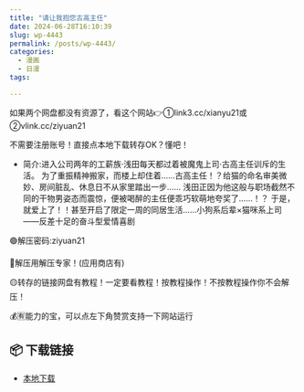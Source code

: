 ```yaml
---
title: "请让我抱您古高主任"
date: 2024-06-28T16:10:39
slug: wp-4443
permalink: /posts/wp-4443/
categories:
  - 漫画
  - 日漫
tags:

---
```


如果两个网盘都没有资源了，看这个网站👉①link3.cc/xianyu21或②vlink.cc/ziyuan21

不需要注册账号！直接点本地下载转存OK？懂吧！

*   简介:进入公司两年的工薪族·浅田每天都过着被魔鬼上司·古高主任训斥的生活。 为了重振精神搬家，而楼上却住着……古高主任！？给猫的命名审美微妙、房间脏乱、休息日不从家里踏出一步…… 浅田正因为他这般与职场截然不同的干物男姿态而震惊，便被喝醉的主任便乖巧软萌地夸奖了……！？ 于是，就爱上了！！甚至开启了限定一周的同居生活……小狗系后辈×猫咪系上司——反差十足的奋斗型爱情喜剧

🟢解压密码:ziyuan21

🔵解压用解压专家！(应用商店有)

🟡转存的链接网盘有教程！一定要看教程！按教程操作！不按教程操作你不会解压！

💰🈶能力的宝，可以点左下角赞赏支持一下网站运行

## 📦 下载链接
- [本地下载](https://blziyuan21.com/pay-download/4443?key=9ad4e2c41c&down_id=0)

